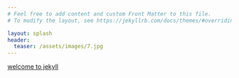 ```yaml
---
# Feel free to add content and custom Front Matter to this file.
# To modify the layout, see https://jekyllrb.com/docs/themes/#overriding-theme-defaults

layout: splash
header:
  teaser: /assets/images/7.jpg
---
```

[welcome to jekyll](_posts/2022-01-06-welcome-to-jekyll.markdown)